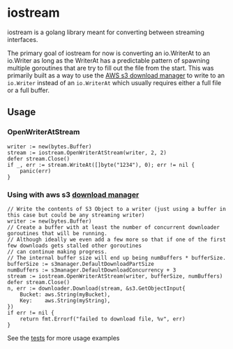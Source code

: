 # iostream

iostream is a golang library meant for converting between streaming interfaces.

The primary goal of iostream for now is converting an io.WriterAt to an io.Writer as long as the WriterAt has a predictable pattern of spawning multiple goroutines that are try to fill out the file from the start. This was primarily built as a way to use the [AWS s3 download manager](https://godoc.org/github.com/aws/aws-sdk-go/service/s3#hdr-Download_Manager) to write to an `io.Writer` instead of an `io.WriterAt` which usually requires either a full file or a full buffer.

## Usage

### OpenWriterAtStream
```golang
writer := new(bytes.Buffer)
stream := iostream.OpenWriterAtStream(writer, 2, 2)
defer stream.Close()
if _, err := stream.WriteAt([]byte("1234"), 0); err != nil {
	panic(err)
}
```

### Using with aws s3 [download manager](https://godoc.org/github.com/aws/aws-sdk-go/service/s3#hdr-Download_Manager)
```golang
// Write the contents of S3 Object to a writer (just using a buffer in this case but could be any streaming writer)
writer := new(bytes.Buffer)
// Create a buffer with at least the number of concurrent downloader goroutines that will be running.
// Although ideally we even add a few more so that if one of the first few downloads gets stalled other goroutines
// can continue making progress.
// The internal buffer size will end up being numBuffers * bufferSize.
bufferSize := s3manager.DefaultDownloadPartSize
numBuffers := s3manager.DefaultDownloadConcurrency + 3
stream := iostream.OpenWriterAtStream(writer, bufferSize, numBuffers)
defer stream.Close()
n, err := downloader.Download(stream, &s3.GetObjectInput{
    Bucket: aws.String(myBucket),
    Key:    aws.String(myString),
})
if err != nil {
    return fmt.Errorf("failed to download file, %v", err)
}
```

See the [tests](iostream_test.go) for more usage examples
